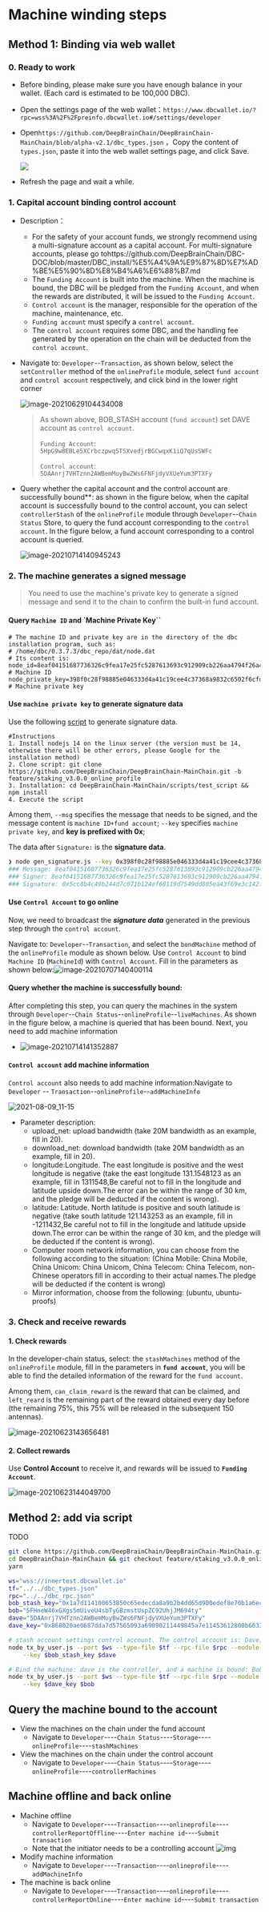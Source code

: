 # Machine winding steps

## Method 1: Binding via web wallet

### 0. Ready to work

+ Before binding, please make sure you have enough balance in your wallet. (Each card is estimated to be 100,000 DBC).
+ Open the settings page of the web wallet：`https://www.dbcwallet.io/?rpc=wss%3A%2F%2Fpreinfo.dbcwallet.io#/settings/developer`

+ Open`https://github.com/DeepBrainChain/DeepBrainChain-MainChain/blob/alpha-v2.1/dbc_types.json` ，Copy the content of `types.json`, paste it into the web wallet settings page, and click Save.

  ![](bonding_machine.assets/火狐截图_2021-06-01T08-25-33.414Z.png)

+ Refresh the page and wait a while.

### 1. Capital account binding control account

+ Description：

  + For the safety of your account funds, we strongly recommend using a multi-signature account as a capital account. For multi-signature accounts, please go tohttps://github.com/DeepBrainChain/DBC-DOC/blob/master/DBC_install/%E5%A4%9A%E9%87%8D%E7%AD%BE%E5%90%8D%E8%B4%A6%E6%88%B7.md 
  +  The `Funding Account` is built into the machine. When the machine is bound, the DBC will be pledged from the `Funding Account`, and when the rewards are distributed, it will be issued to the `Funding Account`.
  + `Control account` is the manager, responsible for the operation of the machine, maintenance, etc.
  + `Funding account` must specify a `control account`.
  + The `control account` requires some DBC, and the handling fee generated by the operation on the chain will be deducted from the `control account`.

+ Navigate to: `Developer`--`Transaction`, as shown below, select the `setController` method of the `onlineProfile` module, select `fund account` and `control account` respectively, and click bind in the lower right corner

  ![image-20210629104434008](bonding_machine.assets/image-20210629104434008.png)

  > As shown above, BOB_STASH account (`fund account`) set DAVE account as `control account`.
  >
  > `Funding Account`: `5HpG9w8EBLe5XCrbczpwq5TSXvedjrBGCwqxK1iQ7qUsSWFc`
  >
  > `Control account`: `5DAAnrj7VHTznn2AWBemMuyBwZWs6FNFjdyVXUeYum3PTXFy`
  
+ Query whether the capital account and the control account are successfully bound**: as shown in the figure below, when the capital account is successfully bound to the control account, you can select `controllerStash` of the `onlineProfile` module through `Developer`--`Chain Status` Store, to query the fund account corresponding to the `control account`. In the figure below, a fund account corresponding to a control account is queried.

  ![image-20210714140945243](bonding_machine.assets/image-20210714140945243.png)
### 2. The machine generates a signed message

> You need to use the machine's private key to generate a signed message and send it to the chain to confirm the built-in fund account.

#### Query `Machine ID` and `Machine Private Key``

```shell
# The machine ID and private key are in the directory of the dbc installation program, such as:
# /home/dbc/0.3.7.3/dbc_repo/dat/node.dat
# Its content is:
node_id=8eaf04151687736326c9fea17e25fc5287613693c912909cb226aa4794f26a48 # Machine ID
node_private_key=398f0c28f98885e046333d4a41c19cee4c37368a9832c6502f6cfd182e2aef89 # Machine private key
```

#### Use `machine private key` to generate signature data

Use the following [script](https://github.com/DeepBrainChain/DeepBrainChain-MainChain/blob/feature/staking_v3.0.0_online_profile/scripts/test_script/gen_signature.js) to generate signature data.

```shell
#Instructions
1. Install nodejs 14 on the linux server (the version must be 14, otherwise there will be other errors, please Google for the installation method)
2. Clone script: git clone https://github.com/DeepBrainChain/DeepBrainChain-MainChain.git -b feature/staking_v3.0.0_online_profile
3. Installation: cd DeepBrainChain-MainChain/scripts/test_script && npm install
4. Execute the script
```

Among them, `--msg` specifies the message that needs to be signed, and the message content is `machine ID+fund account`; `--key` specifies `machine private key`, and **key is prefixed with 0x**;

The data after `Signature:` is the **signature data**.

```bash
❯ node gen_signature.js --key 0x398f0c28f98885e046333d4a41c19cee4c37368a9832c6502f6cfd182e2aef89 --msg 8eaf04151687736326c9fea17e25fc5287613693c912909cb226aa4794f26a485CiPPseXPECbkjWCa6MnjNokrgYjMqmKndv2rSnekmSK2DjL
### Message: 8eaf04151687736326c9fea17e25fc5287613693c912909cb226aa4794f26a485CiPPseXPECbkjWCa6MnjNokrgYjMqmKndv2rSnekmSK2DjL
### Signer: 8eaf04151687736326c9fea17e25fc5287613693c912909cb226aa4794f26a48
### Signature: 0x5cc8b4c49b244d7c071b124ef68119d7549dd805ea43f69e3c142fd5909f926041a9cad93b16085d72431df2d1164e7911085423bca16625295583686f2fce8c
```

#### Use `Control Account` to go online

Now, we need to broadcast the ***signature data*** generated in the previous step through the `control account`.

Navigate to: `Developer`--`Transaction`, and select the `bondMachine` method of the `onlineProfile` module as shown below. Use `Control Account` to bind `Machine ID` (`MachineId`) with `Control Account`. Fill in the parameters as shown below:![image-20210707140400114](bonding_machine.assets/image-20210707140400114.png)

#### Query whether the machine is successfully bound:

  After completing this step, you can query the machines in the system through `Developer`--`Chain Status`--`onlineProfile`--`liveMachines`. As shown in the figure below, a machine is queried that has been bound. Next, you need to add machine information

+ ![image-20210714141352887](bonding_machine.assets/image-20210714141352887.png)

#### `Control account` add machine information

`Control account` also needs to add machine information:Navigate to `Developer` -- `Transaction`--`onlineProfile`--`addMachineInfo`

![2021-08-09_11-15](Machine_winding_steps_english.assets/2021-08-09_11-15-16284796475672.png)

+ Parameter description: 
  + upload_net: upload bandwidth (take 20M bandwidth as an example, fill in 20).
  + download_net: download bandwidth (take 20M bandwidth as an example, fill in 20).
  + longitude:Longitude. The east longitude is positive and the west longitude is negative (take the east longitude 131.1548123 as an example, fill in 1311548,Be careful not to fill in the longitude and latitude upside down.The error can be within the range of 30 km, and the pledge will be deducted if the content is wrong).
  + latitude:  Latitude. North latitude is positive and south latitude is negative (take south latitude 121.143253 as an example, fill in -1211432,Be careful not to fill in the longitude and latitude upside down.The error can be within the range of 30 km, and the pledge will be deducted if the content is wrong).
  + Computer room network information, you can choose from the following according to the situation: (China Mobile: China Mobile, China Unicom: China Unicom, China Telecom: China Telecom, non-Chinese operators fill in according to their actual names.The pledge will be deducted if the content is wrong)
  + Mirror information, choose from the following: (ubuntu, ubuntu-proofs)

### 3. Check and receive rewards

#### 1. Check rewards

In the developer-chain status, select: the `stashMachines` method of the `onlineProfile` module, fill in the parameters in **`fund account`**, you will be able to find the detailed information of the reward for the `fund account`.

Among them, `can_claim_reward` is the reward that can be claimed, and `left_reard` is the remaining part of the reward obtained every day before (the remaining 75%, this 75% will be released in the subsequent 150 antennas).

![image-20210623143656481](bonding_machine.assets/image-20210623143656481.png)

#### 2. Collect rewards

Use **Control Account** to receive it, and rewards will be issued to **`Funding Account`**.

![image-20210623144049700](bonding_machine.assets/image-20210623144049700.png)

## Method 2: add via script

TODO

```bash
git clone https://github.com/DeepBrainChain/DeepBrainChain-MainChain.git
cd DeepBrainChain-MainChain && git checkout feature/staking_v3.0.0_online_profile && cd scripts/test_script
yarn

ws="wss://innertest.dbcwallet.io"
tf="../../dbc_types.json"
rpc="../../dbc_rpc.json"
bob_stash_key="0x1a7d114100653850c65edecda8a9b2b4dd65d900edef8e70b1a6ecdcda967056"
bob="5FHneW46xGXgs5mUiveU4sbTyGBzmstUspZC92UhjJM694ty"
dave="5DAAnrj7VHTznn2AWBemMuyBwZWs6FNFjdyVXUeYum3PTXFy"
dave_key="0x868020ae0687dda7d57565093a69090211449845a7e11453612800b663307246"

# stash account settings control account. The control account is: Dave; the machine ID is Bob; the machine stash account is BobStash:
node tx_by_user.js --port $ws --type-file $tf --rpc-file $rpc --module onlineProfile --func setController \
    --key $bob_stash_key $dave

# Bind the machine: dave is the controller, and a machine is bound: Bob, and the beneficiary account is BobStash
node tx_by_user.js --port $ws --type-file $tf --rpc-file $rpc --module onlineProfile --func bondMachine \
    --key $dave_key $bob
```

## Query the machine bound to the account
+ View the machines on the chain under the fund account
  + Navigate to `Developer`----`Chain Status`----`Storage`----`onlineProfile`----`stashMachines`
+ View the machines on the chain under the control account
  + Navigate to `Developer`----`Chain Status`----`Storage`----`onlineProfile`----`controllerMachines`

## Machine offline and back online
+ Machine offline
   + Navigate to `Developer`----`Transaction`----`onlineprofile`----`controllerReportOffline`----`Enter machine id`----`Submit transaction`
   + Note that the initiator needs to be a controlling account
   ![img](bonding_machine.assets/offline.png)
+ Modify machine information
  + Navigate to `Developer`----`Transaction`----`onlineprofile`----`addMachineInfo`
+ The machine is back online
   + Navigate to `Developer`----`Transaction`----`onlineprofile`----`controllerReportOnline`----`Enter machine id`----`Submit transaction`
